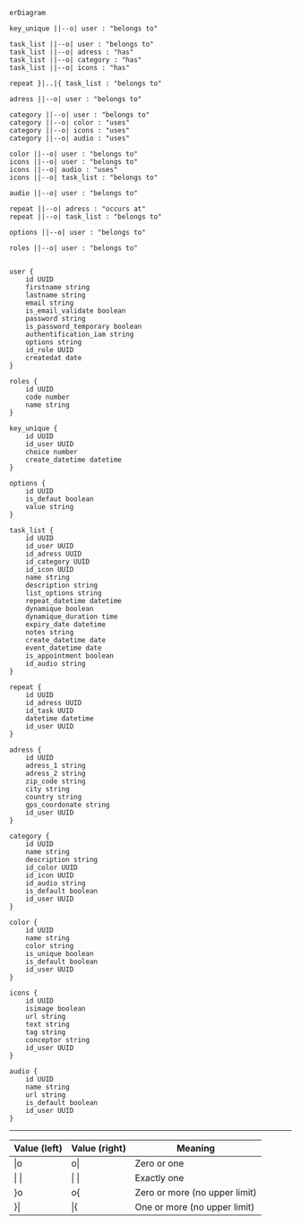 ```mermaid
erDiagram

key_unique ||--o| user : "belongs to"

task_list ||--o| user : "belongs to"
task_list ||--o| adress : "has"
task_list ||--o| category : "has"
task_list ||--o| icons : "has"

repeat }|..|{ task_list : "belongs to"

adress ||--o| user : "belongs to"

category ||--o| user : "belongs to"
category ||--o| color : "uses"
category ||--o| icons : "uses"
category ||--o| audio : "uses"

color ||--o| user : "belongs to"
icons ||--o| user : "belongs to"
icons ||--o| audio : "uses"
icons ||--o| task_list : "belongs to"

audio ||--o| user : "belongs to"

repeat ||--o| adress : "occurs at"
repeat ||--o| task_list : "belongs to"

options ||--o| user : "belongs to"

roles ||--o| user : "belongs to"


user {
    id UUID
    firstname string
    lastname string
    email string
    is_email_validate boolean
    password string
    is_password_temporary boolean
    authentification_iam string
    options string
    id_role UUID
    createdat date
}

roles {
    id UUID
    code number
    name string
}

key_unique {
    id UUID
    id_user UUID
    choice number
    create_datetime datetime
}

options {
    id UUID
    is_defaut boolean
    value string
}

task_list {
    id UUID
    id_user UUID
    id_adress UUID
    id_category UUID
    id_icon UUID
    name string
    description string
    list_options string
    repeat_datetime datetime
    dynamique boolean
    dynamique_duration time
    expiry_date datetime
    notes string
    create_datetime date
    event_datetime date
    is_appointment boolean
    id_audio string
}

repeat {
    id UUID
    id_adress UUID
    id_task UUID
    datetime datetime
    id_user UUID
}

adress {
    id UUID
    adress_1 string
    adress_2 string
    zip_code string
    city string
    country string
    gps_coordonate string
    id_user UUID
}

category {
    id UUID
    name string
    description string
    id_color UUID
    id_icon UUID
    id_audio string
    is_default boolean
    id_user UUID
}

color {
    id UUID
    name string
    color string
    is_unique boolean
    is_default boolean
    id_user UUID
}

icons {
    id UUID
    isimage boolean
    url string
    text string
    tag string
    conceptor string
    id_user UUID
}

audio {
    id UUID
    name string
    url string
    is_default boolean
    id_user UUID
}

```

---

| Value (left) | Value (right) | Meaning                       |
| ------------ | ------------- | ----------------------------- |
| \|o          | o\|           | Zero or one                   |
| \| \|        | \| \|         | Exactly one                   |
| }o           | o\{           | Zero or more (no upper limit) |
| }\|          | \|\{          | One or more (no upper limit)  |
